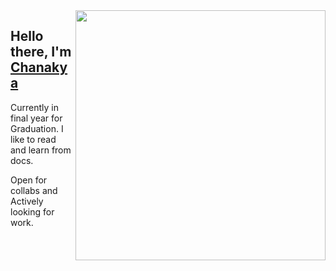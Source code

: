 <img align="right" width="400" src="https://github-readme-stats.vercel.app/api/top-langs/?username=u-c-s&langs_count=6&border_radius=10&layout=compact&theme=ayu-mirage&hide=html,css" />

## Hello there, I'm [Chanakya](https://chanakya3721.netlify.app)

Currently in final year for Graduation. I like to read and learn from docs. 

Open for collabs and Actively looking for work.


<!--
<details>
	<summary>Read more....</summary>
	<p>
		<br/>I started <b>accidentally</b> programming back in April 2020. Took a month or so to get comfortable in HTML, CSS, Designing and Hosting sites in Github Pages. Then accidentally started javascript. I dont remember much of the details now, but then TypeScript got my attention though I was novice to js world. I struggled with Objects, Classes, Prototypes, differences across node and browser. So, I decided to try a different languages and domains. Naturally, Desktop Applications had always my eye. So, It's a choice between C# or C++, while Rust held my curiosity. It's september already. Decided on C# and it taught me about Classes and Objects, atleast a bit. That made object-oriented a bit easier. TypeScript started to make sense and also, js and C#. Slowly, everything began to start making a union of sense. The journey so far by then, is more or less without any struggles, apart from the amount of time I spent. yeh, I spent a lot.
	</p>
	<p>
		Took a break in Nov-Dec 2020. Actually, because I don't have any ideas to continue working on projects. In the wake of new year, I started with React.js and a proper welcome to NodeJS. React influenced the first half of the year. I ported, learnt various frameworks under it and dug deep into front-end web finding SSGs, CSS tools, Bundlers.... etc. The second half of the year is the real deal of my programming journey. I learnt Rust at the end of May, soon Java, SQL...., Design Patterns, Writing tools or Writing real tools for real world. The pace of learning increased and so do the amount of stuff I want to learn. All I can do is to keep the curiosity at limit -----Dec-2021.
	</p>
</details>
-->

